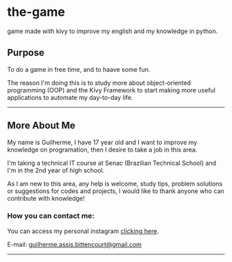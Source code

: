 # the-game
game made with kivy to improve my english and my knowledge in python.

## Purpose
To do a game in free time, and to haave some fun.

The reason I'm doing this is to study more about object-oriented programming (OOP) and the Kivy Framework to start making more useful applications to automate my day-to-day life.
***
## More About Me
My name is Guilherme, I have 17 year old and I want to improve my knowledge on programation, then I desire to take a job in this area.

I'm taking a technical IT course at Senac (Brazilian Technical School) and I'm in the 2nd year of high school.

As I am new to this area, any help is welcome, study tips, problem solutions or suggestions for codes and projects, I would like to thank anyone who can contribute with knowledge!

### How you can contact me:

You can access my personal instagram [clicking here](https://www.instagram.com/gui.a.bitt/).

E-mail: guilherme.assis.bittencourt@gmail.com
***
